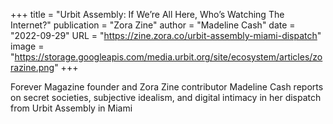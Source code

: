 +++
title = "Urbit Assembly: If We’re All Here, Who’s Watching The Internet?"
publication = "Zora Zine"
author = "Madeline Cash"
date = "2022-09-29"
URL = "https://zine.zora.co/urbit-assembly-miami-dispatch"
image = "https://storage.googleapis.com/media.urbit.org/site/ecosystem/articles/zorazine.png"
+++

Forever Magazine founder and Zora Zine contributor Madeline Cash reports on secret societies, subjective idealism, and digital intimacy in her dispatch from Urbit Assembly in Miami

